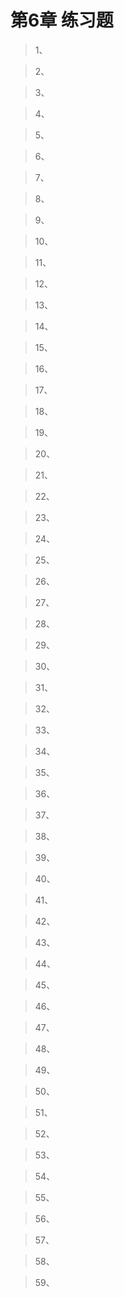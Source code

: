 # 第6章 练习题

> 1、

> 2、

> 3、

> 4、

> 5、

> 6、

> 7、

> 8、

> 9、

> 10、

> 11、

> 12、

> 13、

> 14、

> 15、

> 16、

> 17、

> 18、

> 19、

> 20、

> 21、

> 22、

> 23、

> 24、

> 25、

> 26、

> 27、

> 28、

> 29、

> 30、

> 31、

> 32、

> 33、

> 34、

> 35、

> 36、

> 37、

> 38、

> 39、

> 40、

> 41、

> 42、

> 43、

> 44、

> 45、

> 46、

> 47、

> 48、

> 49、

> 50、

> 51、

> 52、

> 53、

> 54、

> 55、

> 56、

> 57、

> 58、

> 59、
